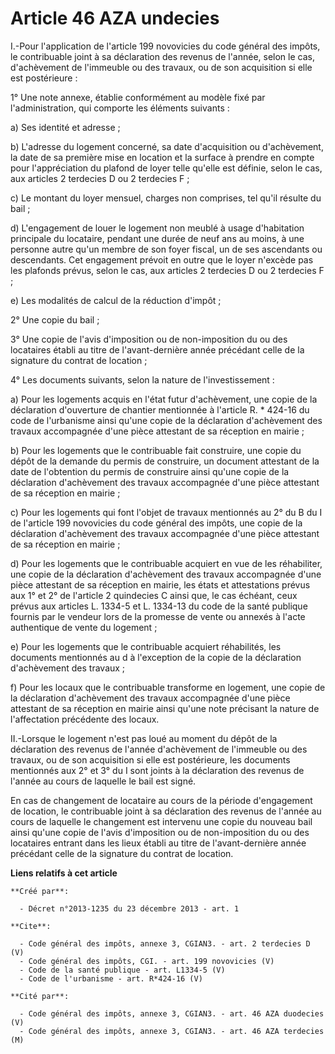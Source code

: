 # Article 46 AZA undecies

I.-Pour l'application de l'article 199 novovicies du code général des impôts, le contribuable joint à sa déclaration des
revenus de l'année, selon le cas, d'achèvement de l'immeuble ou des travaux, ou de son acquisition si elle est postérieure : 

1° Une note annexe, établie conformément au modèle fixé par l'administration, qui comporte les éléments suivants : 

a) Ses identité et adresse ; 

b) L'adresse du logement concerné, sa date d'acquisition ou d'achèvement, la date de sa première mise en location et la
surface à prendre en compte pour l'appréciation du plafond de loyer telle qu'elle est définie, selon le cas, aux articles 2
terdecies D ou 2 terdecies F ; 

c) Le montant du loyer mensuel, charges non comprises, tel qu'il résulte du bail ; 

d) L'engagement de louer le logement non meublé à usage d'habitation principale du locataire, pendant une durée de neuf ans
au moins, à une personne autre qu'un membre de son foyer fiscal, un de ses ascendants ou descendants. Cet engagement prévoit
en outre que le loyer n'excède pas les plafonds prévus, selon le cas, aux articles 2 terdecies D ou 2 terdecies F ; 

e) Les modalités de calcul de la réduction d'impôt ; 

2° Une copie du bail ; 

3° Une copie de l'avis d'imposition ou de non-imposition du ou des locataires établi au titre de l'avant-dernière année
précédant celle de la signature du contrat de location ; 

4° Les documents suivants, selon la nature de l'investissement : 

a) Pour les logements acquis en l'état futur d'achèvement, une copie de la déclaration d'ouverture de chantier mentionnée à
l'article R. * 424-16 du code de l'urbanisme ainsi qu'une copie de la déclaration d'achèvement des travaux accompagnée d'une
pièce attestant de sa réception en mairie ; 

b) Pour les logements que le contribuable fait construire, une copie du dépôt de la demande du permis de construire, un
document attestant de la date de l'obtention du permis de construire ainsi qu'une copie de la déclaration d'achèvement des
travaux accompagnée d'une pièce attestant de sa réception en mairie ; 

c) Pour les logements qui font l'objet de travaux mentionnés au 2° du B du I de l'article 199 novovicies du code général des
impôts, une copie de la déclaration d'achèvement des travaux accompagnée d'une pièce attestant de sa réception en mairie ; 

d) Pour les logements que le contribuable acquiert en vue de les réhabiliter, une copie de la déclaration d'achèvement des
travaux accompagnée d'une pièce attestant de sa réception en mairie, les états et attestations prévus aux 1° et 2° de
l'article 2 quindecies C ainsi que, le cas échéant, ceux prévus aux articles L. 1334-5 et L. 1334-13 du code de la santé
publique fournis par le vendeur lors de la promesse de vente ou annexés à l'acte authentique de vente du logement ; 

e) Pour les logements que le contribuable acquiert réhabilités, les documents mentionnés au d à l'exception de la copie de la
déclaration d'achèvement des travaux ; 

f) Pour les locaux que le contribuable transforme en logement, une copie de la déclaration d'achèvement des travaux
accompagnée d'une pièce attestant de sa réception en mairie ainsi qu'une note précisant la nature de l'affectation précédente
des locaux. 

II.-Lorsque le logement n'est pas loué au moment du dépôt de la déclaration des revenus de l'année d'achèvement de l'immeuble
ou des travaux, ou de son acquisition si elle est postérieure, les documents mentionnés aux 2° et 3° du I sont joints à la
déclaration des revenus de l'année au cours de laquelle le bail est signé. 

En cas de changement de locataire au cours de la période d'engagement de location, le contribuable joint à sa déclaration des
revenus de l'année au cours de laquelle le changement est intervenu une copie du nouveau bail ainsi qu'une copie de l'avis
d'imposition ou de non-imposition du ou des locataires entrant dans les lieux établi au titre de l'avant-dernière année
précédant celle de la signature du contrat de location.

**Liens relatifs à cet article**

	**Créé par**:

	  - Décret n°2013-1235 du 23 décembre 2013 - art. 1

	**Cite**:

	  - Code général des impôts, annexe 3, CGIAN3. - art. 2 terdecies D (V)
	  - Code général des impôts, CGI. - art. 199 novovicies (V)
	  - Code de la santé publique - art. L1334-5 (V)
	  - Code de l'urbanisme - art. R*424-16 (V)

	**Cité par**:

	  - Code général des impôts, annexe 3, CGIAN3. - art. 46 AZA duodecies (V)
	  - Code général des impôts, annexe 3, CGIAN3. - art. 46 AZA terdecies (M)

